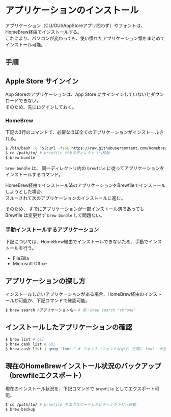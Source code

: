 # アプリケーションのインストール

アプリケーション（CLI/GUI/AppStoreアプリ問わず）やフォントは、HomeBrew経由でインストールする。  
これにより、パソコンが変わっても、使い慣れたアプリケーション類をまとめてインストール可能。  

## 手順

## Apple Store サインイン

App Storeのアプリケーションは、App Store にサインインしていないとダウンロードできない。  
そのため、先にログインしておく。

### HomeBrew
下記の3行のコマンドで、必要なほぼ全てのアプリケーションがインストールされる。

```sh
$ /bin/bash -c "$(curl -fsSL https://raw.githubusercontent.com/Homebrew/install/master/install.sh)" # Homebrew本体のインストール
$ cd /path/to/ # brewfile があるディレクトリへ移動
$ brew bundle
```

`brew bundle` は、 同一ディレクトリ内の `brewfile` に従ってアプリケーションをインストールするコマンド。

HomeBrew経由でインストール済のアプリケーションをBrewfileでインストールしようとした場合、  
スルーされて次のアプリケーションのインストールに進む。

そのため、 すでにアプリケーションが一部インストール済であっても  
Brewfile は変更せず `brew bundle` して問題ない。

### 手動インストールするアプリケーション
下記については、HomeBrew経由でインストールできないため、手動でインストールを行う。
* FileZilla
* Microsoft Office

## アプリケーションの探し方

インストールしたいアプリケーションがある場合、HomeBrew経由のインストールが可能か、下記コマンドで確認可能。

```sh
$ brew search <アプリケーション名> # 例：brew search "chrome"
```

## インストールしたアプリケーションの確認

```sh
$ brew list # CLI
$ brew cask list # GUI
$ brew cask list | grep "font-" # フォント（フォントは必ず、先頭に font- が含まれるため）
```

## 現在のHomeBrewインストール状況のバックアップ（brewfileエクスポート）
現在のインストール状況を、下記コマンドで `brewfile` としてエクスポート可能。

```sh
$ cd /path/to/ # brewfile をエクスポートしたいディレクトリへ移動
$ brew backup
```
